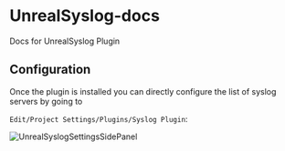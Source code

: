 # UnrealSyslog-docs
Docs for UnrealSyslog Plugin

## Configuration

Once the plugin is installed you can directly configure the list of syslog servers by going to

```Edit/Project Settings/Plugins/Syslog Plugin```:

![UnrealSyslogSettingsSidePanel](Screenshots/UnrealSyslogSide.PNG?raw=true "UnrealSyslogSettingsSidePanel")


